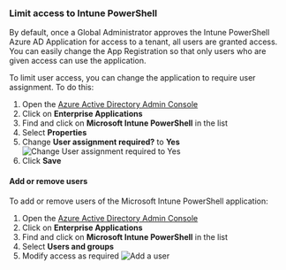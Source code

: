 ### Limit access to Intune PowerShell
By default, once a Global Administrator approves the Intune PowerShell Azure AD Application for access to a tenant, all users are granted access. You can easily change the App Registration so that only users who are given access can use the application.

To limit user access, you can change the application to require user assignment. To do this:

1. Open the [Azure Active Directory Admin Console](http://aad.portal.azure.com)
2. Click on **Enterprise Applications**
3. Find and click on **Microsoft Intune PowerShell** in the list
4. Select **Properties**
5. Change **User assignment required?** to **Yes**
  ![Change User assignment required to Yes](https://github.com/scottbreenmsft/scripts/blob/master/Intune/ControlIntunePowerShell/Intune-PowerShell-User-Assignment.png)
6. Click **Save**

#### Add or remove users
To add or remove users of the Microsoft Intune PowerShell application:
1. Open the [Azure Active Directory Admin Console](http://aad.portal.azure.com)
2. Click on **Enterprise Applications**
3. Find and click on **Microsoft Intune PowerShell** in the list
4. Select **Users and groups**
5. Modify access as required
  ![Add a user](https://github.com/scottbreenmsft/scripts/blob/master/Intune/ControlIntunePowerShell/Intune-PowerShell-Add-User.png)
